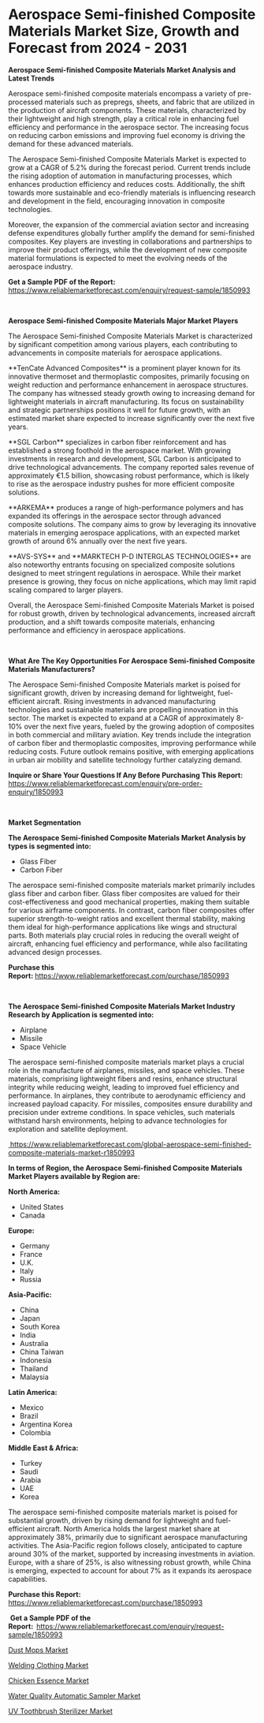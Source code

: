 <p><h1>Aerospace Semi-finished Composite Materials Market Size, Growth and Forecast from 2024 - 2031</h1></p><p><strong>Aerospace Semi-finished Composite Materials Market Analysis and Latest Trends</strong></p>
<p><p>Aerospace semi-finished composite materials encompass a variety of pre-processed materials such as prepregs, sheets, and fabric that are utilized in the production of aircraft components. These materials, characterized by their lightweight and high strength, play a critical role in enhancing fuel efficiency and performance in the aerospace sector. The increasing focus on reducing carbon emissions and improving fuel economy is driving the demand for these advanced materials.</p><p>The Aerospace Semi-finished Composite Materials Market is expected to grow at a CAGR of 5.2% during the forecast period. Current trends include the rising adoption of automation in manufacturing processes, which enhances production efficiency and reduces costs. Additionally, the shift towards more sustainable and eco-friendly materials is influencing research and development in the field, encouraging innovation in composite technologies.</p><p>Moreover, the expansion of the commercial aviation sector and increasing defense expenditures globally further amplify the demand for semi-finished composites. Key players are investing in collaborations and partnerships to improve their product offerings, while the development of new composite material formulations is expected to meet the evolving needs of the aerospace industry.</p></p>
<p><strong>Get a Sample PDF of the Report:&nbsp;</strong> <a href="https://www.reliablemarketforecast.com/enquiry/request-sample/1850993?utm_campaign=1608&utm_medium=2&utm_source=Github&utm_content=ia&utm_term=17102024&utm_id=aerospace-semi-finished-composite-materials">https://www.reliablemarketforecast.com/enquiry/request-sample/1850993</a></p>
<p>&nbsp;</p>
<p><strong>Aerospace Semi-finished Composite Materials Major Market Players</strong></p>
<p><p>The Aerospace Semi-finished Composite Materials Market is characterized by significant competition among various players, each contributing to advancements in composite materials for aerospace applications.</p><p>**TenCate Advanced Composites** is a prominent player known for its innovative thermoset and thermoplastic composites, primarily focusing on weight reduction and performance enhancement in aerospace structures. The company has witnessed steady growth owing to increasing demand for lightweight materials in aircraft manufacturing. Its focus on sustainability and strategic partnerships positions it well for future growth, with an estimated market share expected to increase significantly over the next five years.</p><p>**SGL Carbon** specializes in carbon fiber reinforcement and has established a strong foothold in the aerospace market. With growing investments in research and development, SGL Carbon is anticipated to drive technological advancements. The company reported sales revenue of approximately €1.5 billion, showcasing robust performance, which is likely to rise as the aerospace industry pushes for more efficient composite solutions.</p><p>**ARKEMA** produces a range of high-performance polymers and has expanded its offerings in the aerospace sector through advanced composite solutions. The company aims to grow by leveraging its innovative materials in emerging aerospace applications, with an expected market growth of around 6% annually over the next five years. </p><p>**AVS-SYS** and **MARKTECH P-D INTERGLAS TECHNOLOGIES** are also noteworthy entrants focusing on specialized composite solutions designed to meet stringent regulations in aerospace. While their market presence is growing, they focus on niche applications, which may limit rapid scaling compared to larger players.</p><p>Overall, the Aerospace Semi-finished Composite Materials Market is poised for robust growth, driven by technological advancements, increased aircraft production, and a shift towards composite materials, enhancing performance and efficiency in aerospace applications.</p></p>
<p>&nbsp;</p>
<p><strong>What Are The Key Opportunities For Aerospace Semi-finished Composite Materials Manufacturers?</strong></p>
<p><p>The Aerospace Semi-finished Composite Materials market is poised for significant growth, driven by increasing demand for lightweight, fuel-efficient aircraft. Rising investments in advanced manufacturing technologies and sustainable materials are propelling innovation in this sector. The market is expected to expand at a CAGR of approximately 8-10% over the next five years, fueled by the growing adoption of composites in both commercial and military aviation. Key trends include the integration of carbon fiber and thermoplastic composites, improving performance while reducing costs. Future outlook remains positive, with emerging applications in urban air mobility and satellite technology further catalyzing demand.</p></p>
<p><strong>Inquire or Share Your Questions If Any Before Purchasing This Report:</strong> <a href="https://www.reliablemarketforecast.com/enquiry/pre-order-enquiry/1850993?utm_campaign=1608&utm_medium=2&utm_source=Github&utm_content=ia&utm_term=17102024&utm_id=aerospace-semi-finished-composite-materials">https://www.reliablemarketforecast.com/enquiry/pre-order-enquiry/1850993</a></p>
<p>&nbsp;</p>
<p><strong>Market Segmentation</strong></p>
<p><strong>The Aerospace Semi-finished Composite Materials Market Analysis by types is segmented into:</strong></p>
<p><ul><li>Glass Fiber</li><li>Carbon Fiber</li></ul></p>
<p><p>The aerospace semi-finished composite materials market primarily includes glass fiber and carbon fiber. Glass fiber composites are valued for their cost-effectiveness and good mechanical properties, making them suitable for various airframe components. In contrast, carbon fiber composites offer superior strength-to-weight ratios and excellent thermal stability, making them ideal for high-performance applications like wings and structural parts. Both materials play crucial roles in reducing the overall weight of aircraft, enhancing fuel efficiency and performance, while also facilitating advanced design processes.</p></p>
<p><strong>Purchase this Report:&nbsp;</strong><a href="https://www.reliablemarketforecast.com/purchase/1850993?utm_campaign=1608&utm_medium=2&utm_source=Github&utm_content=ia&utm_term=17102024&utm_id=aerospace-semi-finished-composite-materials">https://www.reliablemarketforecast.com/purchase/1850993</a></p>
<p>&nbsp;</p>
<p><strong>The Aerospace Semi-finished Composite Materials Market Industry Research by Application is segmented into:</strong></p>
<p><ul><li>Airplane</li><li>Missile</li><li>Space Vehicle</li></ul></p>
<p><p>The aerospace semi-finished composite materials market plays a crucial role in the manufacture of airplanes, missiles, and space vehicles. These materials, comprising lightweight fibers and resins, enhance structural integrity while reducing weight, leading to improved fuel efficiency and performance. In airplanes, they contribute to aerodynamic efficiency and increased payload capacity. For missiles, composites ensure durability and precision under extreme conditions. In space vehicles, such materials withstand harsh environments, helping to advance technologies for exploration and satellite deployment.</p></p>
<p><a href="https://www.reliablemarketforecast.com/global-aerospace-semi-finished-composite-materials-market-r1850993?utm_campaign=1608&utm_medium=2&utm_source=Github&utm_content=ia&utm_term=17102024&utm_id=aerospace-semi-finished-composite-materials">&nbsp;https://www.reliablemarketforecast.com/global-aerospace-semi-finished-composite-materials-market-r1850993</a></p>
<p><strong>In terms of Region, the Aerospace Semi-finished Composite Materials Market Players available by Region are:</strong></p>
<p>
    <p> <strong> North America: </strong>
        <ul>
            <li>United States</li>
            <li>Canada</li>
        </ul>
        </p> 
    <p> <strong> Europe: </strong>
        <ul>
            <li>Germany</li>
            <li>France</li>
            <li>U.K.</li>
            <li>Italy</li>
            <li>Russia</li>
        </ul>
        </p> 
    <p> <strong> Asia-Pacific: </strong>
        <ul>
            <li>China</li>
            <li>Japan</li>
            <li>South Korea</li>
            <li>India</li>
            <li>Australia</li>
            <li>China Taiwan</li>
            <li>Indonesia</li>
            <li>Thailand</li>
            <li>Malaysia</li>
        </ul>
        </p> 
    <p> <strong> Latin America: </strong>
        <ul>
            <li>Mexico</li>
            <li>Brazil</li>
            <li>Argentina Korea</li>
            <li>Colombia</li>
        </ul>
        </p> 
    <p> <strong> Middle East & Africa: </strong>
        <ul>
            <li>Turkey</li>
            <li>Saudi</li>
            <li>Arabia</li>
            <li>UAE</li>
            <li>Korea</li>
        </ul>
    </p>
    </p>
<p><p>The aerospace semi-finished composite materials market is poised for substantial growth, driven by rising demand for lightweight and fuel-efficient aircraft. North America holds the largest market share at approximately 38%, primarily due to significant aerospace manufacturing activities. The Asia-Pacific region follows closely, anticipated to capture around 30% of the market, supported by increasing investments in aviation. Europe, with a share of 25%, is also witnessing robust growth, while China is emerging, expected to account for about 7% as it expands its aerospace capabilities.</p></p>
<p><strong>Purchase this Report: </strong><a href="https://www.reliablemarketforecast.com/purchase/1850993?utm_campaign=1608&utm_medium=2&utm_source=Github&utm_content=ia&utm_term=17102024&utm_id=aerospace-semi-finished-composite-materials">https://www.reliablemarketforecast.com/purchase/1850993</a></p>
<p>&nbsp;<strong>Get a Sample PDF of the Report:&nbsp;&nbsp;</strong><a href="https://www.reliablemarketforecast.com/enquiry/request-sample/1850993?utm_campaign=1608&utm_medium=2&utm_source=Github&utm_content=ia&utm_term=17102024&utm_id=aerospace-semi-finished-composite-materials">https://www.reliablemarketforecast.com/enquiry/request-sample/1850993</a></p>
<p><strong></strong></p>
<p><p><a href="https://www.linkedin.com/pulse/dust-mops-market-navigating-challenges-unlocking-potential-jabhe?utm_campaign=1608&utm_medium=2&utm_source=Github&utm_content=ia&utm_term=17102024&utm_id=aerospace-semi-finished-composite-materials">Dust Mops Market</a></p><p><a href="https://www.linkedin.com/pulse/booming-welding-clothing-market-sector-analysis-growth-projections-rnnge?utm_campaign=1608&utm_medium=2&utm_source=Github&utm_content=ia&utm_term=17102024&utm_id=aerospace-semi-finished-composite-materials">Welding Clothing Market</a></p><p><a href="https://www.linkedin.com/pulse/global-chicken-essence-12-cagr-forecast-2024-2031-ctege?utm_campaign=1608&utm_medium=2&utm_source=Github&utm_content=ia&utm_term=17102024&utm_id=aerospace-semi-finished-composite-materials">Chicken Essence Market</a></p><p><a href="https://github.com/DianaWilson796/Market-Research-Report-List-1/blob/main/water-quality-automatic-sampler-market.md?utm_campaign=1608&utm_medium=2&utm_source=Github&utm_content=ia&utm_term=17102024&utm_id=aerospace-semi-finished-composite-materials">Water Quality Automatic Sampler Market</a></p><p><a href="https://www.linkedin.com/pulse/uv-toothbrush-sterilizer-market-research-report-exploring-tcsje?utm_campaign=1608&utm_medium=2&utm_source=Github&utm_content=ia&utm_term=17102024&utm_id=aerospace-semi-finished-composite-materials">UV Toothbrush Sterilizer Market</a></p></p>